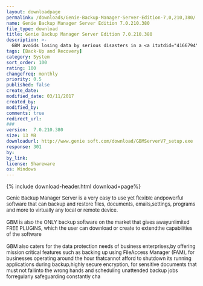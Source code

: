 ```yaml
---
layout: downloadpage
permalink: /downloads/Genie-Backup-Manager-Server-Edition-7,0,210,380/
name: Genie Backup Manager Server Edition 7.0.210.380
file_type: download
title: Genie Backup Manager Server Edition 7.0.210.380
description: >-
  GBM avoids losing data by serious disasters in a <a itxtdid="4166794" target="_blank" href="#" style="text-decoration: underline. font-family: Verdana. color: rgb(0, 102, 204). background-color: transparent. padding-bottom: 1px." classname="iAs" class=...
tags: [Back-Up and Recovery]
category: System
sort_order: 100
rating: 100
changefreq: monthly
priority: 0.5
published: false
create_date:
modified_date: 03/11/2017
created_by:
modified_by:
comments: true
redirect_url:
###
version:  7.0.210.380
size: 13 MB
downloadurl: http://www.genie soft.com/download/GBMServerV7_setup.exe
response: 301
by:
by_link:
license: Shareware
os: Windows
---
```


{% include download-header.html download=page%}

<p style="fix-download-text !important">
<p><font size="2"><p>Genie Backup Manager Server is a very easy to use yet flexible andpowerful software that can backup and restore files, documents, emails,settings, programs and more to virtually any local or remote device. <br />
<br />
GBM is also the ONLY backup software on the market that gives awayunlimited FREE PLUGINS, which the user can download or create to extendthe capabilities of the software<br />
<br />
GBM also caters for the data protection needs of business enterprises,by offering mission critical features such as backing up using FileAccess Manager (FAM), for businesses operating around the hour thatcannot afford to shutdown its running applications during backup,highly secure encryption, for sensitive documents that must not fallinto the wrong hands and scheduling unattended backup jobs forregularly safeguarding constantly cha</p></p></p>
